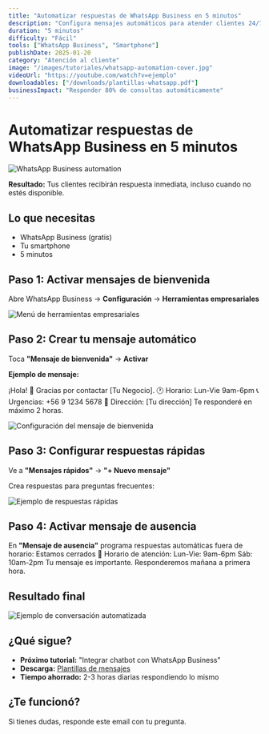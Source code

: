 ```yaml
---
title: "Automatizar respuestas de WhatsApp Business en 5 minutos"
description: "Configura mensajes automáticos para atender clientes 24/7"
duration: "5 minutos"
difficulty: "Fácil"
tools: ["WhatsApp Business", "Smartphone"]
publishDate: 2025-01-20
category: "Atención al cliente"
image: "/images/tutoriales/whatsapp-automation-cover.jpg"
videoUrl: "https://youtube.com/watch?v=ejemplo"
downloadables: ["/downloads/plantillas-whatsapp.pdf"]
businessImpact: "Responder 80% de consultas automáticamente"
---
```


# Automatizar respuestas de WhatsApp Business en 5 minutos

![WhatsApp Business automation](../images/tutoriales/whatsapp-automation-cover.jpg)

**Resultado:** Tus clientes recibirán respuesta inmediata, incluso cuando no estés disponible.

## Lo que necesitas
- WhatsApp Business (gratis)
- Tu smartphone
- 5 minutos

## Paso 1: Activar mensajes de bienvenida

Abre WhatsApp Business → **Configuración** → **Herramientas empresariales**

![Menú de herramientas empresariales](../images/tutoriales/whatsapp-paso1.jpg)

## Paso 2: Crear tu mensaje automático

Toca **"Mensaje de bienvenida"** → **Activar**

**Ejemplo de mensaje:**

¡Hola! 👋
Gracias por contactar [Tu Negocio].
🕐 Horario: Lun-Vie 9am-6pm
📞 Urgencias: +56 9 1234 5678
📍 Dirección: [Tu dirección]
Te responderé en máximo 2 horas.

![Configuración del mensaje de bienvenida](../images/tutoriales/whatsapp-paso2.jpg)

## Paso 3: Configurar respuestas rápidas

Ve a **"Mensajes rápidos"** → **"+ Nuevo mensaje"**

Crea respuestas para preguntas frecuentes:

![Ejemplo de respuestas rápidas](../images/tutoriales/whatsapp-respuestas-rapidas.png)

## Paso 4: Activar mensaje de ausencia

En **"Mensaje de ausencia"** programa respuestas automáticas fuera de horario:
Estamos cerrados 🌙
Horario de atención:
Lun-Vie: 9am-6pm
Sáb: 10am-2pm
Tu mensaje es importante. Responderemos mañana a primera hora.

## Resultado final

![Ejemplo de conversación automatizada](../images/tutoriales/whatsapp-resultado.gif)

## ¿Qué sigue?
- **Próximo tutorial:** "Integrar chatbot con WhatsApp Business"
- **Descarga:** [Plantillas de mensajes](../downloads/plantillas-whatsapp.pdf)
- **Tiempo ahorrado:** 2-3 horas diarias respondiendo lo mismo

## ¿Te funcionó?
Si tienes dudas, responde este email con tu pregunta.